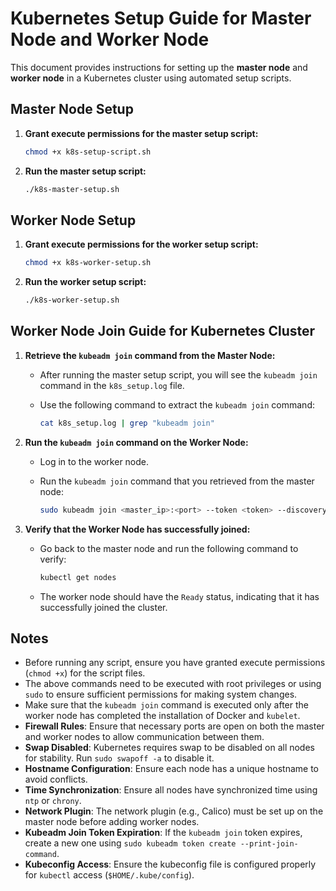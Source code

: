 # Kubernetes Setup Guide for Master Node and Worker Node

This document provides instructions for setting up the **master node** and **worker node** in a Kubernetes cluster using automated setup scripts.

## Master Node Setup

1. **Grant execute permissions for the master setup script:**

   ```bash
   chmod +x k8s-setup-script.sh
   ```

2. **Run the master setup script:**

   ```bash
   ./k8s-master-setup.sh
   ```

## Worker Node Setup

1. **Grant execute permissions for the worker setup script:**

   ```bash
   chmod +x k8s-worker-setup.sh
   ```

2. **Run the worker setup script:**

   ```bash
   ./k8s-worker-setup.sh
   ```


## Worker Node Join Guide for Kubernetes Cluster

1. **Retrieve the `kubeadm join` command from the Master Node:**

   - After running the master setup script, you will see the `kubeadm join` command in the `k8s_setup.log` file.
   - Use the following command to extract the `kubeadm join` command:

     ```bash
     cat k8s_setup.log | grep "kubeadm join"
     ```

2. **Run the `kubeadm join` command on the Worker Node:**

   - Log in to the worker node.
   - Run the `kubeadm join` command that you retrieved from the master node:

     ```bash
     sudo kubeadm join <master_ip>:<port> --token <token> --discovery-token-ca-cert-hash sha256:<hash>
     ```

3. **Verify that the Worker Node has successfully joined:**

   - Go back to the master node and run the following command to verify:

     ```bash
     kubectl get nodes
     ```

   - The worker node should have the `Ready` status, indicating that it has successfully joined the cluster.


## Notes

- Before running any script, ensure you have granted execute permissions (`chmod +x`) for the script files.
- The above commands need to be executed with root privileges or using `sudo` to ensure sufficient permissions for making system changes.
- Make sure that the `kubeadm join` command is executed only after the worker node has completed the installation of Docker and `kubelet`.
- **Firewall Rules**: Ensure that necessary ports are open on both the master and worker nodes to allow communication between them.
- **Swap Disabled**: Kubernetes requires swap to be disabled on all nodes for stability. Run `sudo swapoff -a` to disable it.
- **Hostname Configuration**: Ensure each node has a unique hostname to avoid conflicts.
- **Time Synchronization**: Ensure all nodes have synchronized time using `ntp` or `chrony`.
- **Network Plugin**: The network plugin (e.g., Calico) must be set up on the master node before adding worker nodes.
- **Kubeadm Join Token Expiration**: If the `kubeadm join` token expires, create a new one using `sudo kubeadm token create --print-join-command`.
- **Kubeconfig Access**: Ensure the kubeconfig file is configured properly for `kubectl` access (`$HOME/.kube/config`).





